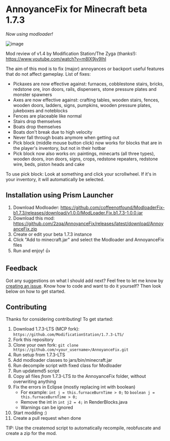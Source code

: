 # AnnoyanceFix for Minecraft beta 1.7.3

_Now using modloader!_

![image](https://i.imgur.com/TyufQHz.jpg)

Mod review of v1.4 by Modification Station/The Zyga (thanks!): https://www.youtube.com/watch?v=m8lX9jv9lhI

The aim of this mod is to fix (major) annoyances or backport useful features that do not affect gameplay. List of fixes:

- Pickaxes are now effective against: furnaces, cobblestone stairs, bricks, redstone ore, iron doors, rails, dispensers, stone pressure plates and monster spawners
- Axes are now effective against: crafting tables, wooden stairs, fences, wooden doors, ladders, signs, pumpkins, wooden pressure plates, jukeboxes and noteblocks
- Fences are placeable like normal
- Stairs drop themselves
- Boats drop themselves
- Boats don't break due to high velocity
- Never fall through boats anymore when getting out
- Pick block (middle mouse button click) now works for blocks that are in the player's inventory, but not in their hotbar
- Pick block now also works on: paintings, minecarts (all three types), wooden doors, iron doors, signs, crops, redstone repeaters, redstone wire, beds, piston heads and cake

To use pick block: Look at something and click your scrollwheel. If it's in your inventory, it will automatically be selected.

## Installation using Prism Launcher

1. Download Modloader: https://github.com/coffeenotfound/ModloaderFix-b1.7.3/releases/download/v1.0.0/ModLoader.Fix.b1.7.3-1.0.0.jar
2. Download this mod: https://github.com/2zqa/AnnoyanceFix/releases/latest/download/AnnoyanceFix.zip
3. Create or edit your beta 1.7.3 instance
4. Click "Add to minecraft.jar" and select the Modloader and AnnoyanceFix files
6. Run and enjoy! 👍

## Feedback

Got any suggestions on what I should add next? Feel free to let me know by [creating an issue](https://github.com/2zqa/AnnoyanceFix/issues/new). Know how to code and want to do it yourself? Then look below on how to get started.

## Contributing

Thanks for considering contributing! To get started:

1. Download 1.7.3-LTS (MCP fork): `https://github.com/ModificationStation/1.7.3-LTS/`
2. Fork this repository
3. Clone your own fork: `git clone https://github.com/<your_username>/AnnoyanceFix.git`
4. Run setup from 1.7.3-LTS
5. Add modloader classes to jars/bin/minecraft.jar
6. Run decompile script with fixed class for Modloader
7. Run updatemd5 script
8. Copy all files _from_ 1.7.3-LTS _to_ the AnnoyanceFix folder, without overwriting anything
9. Fix the errors in Eclipse (mostly replacing int with boolean)
   * For example: `int j = this.furnaceBurnTime > 0;` to `boolean j = this.furnaceBurnTime > 0;`
   * Remove the int in `int j2 = 4;` in RenderBlocks.java
   * Warnings can be ignored
10. Start modding :)
11. Create a pull request when done

TIP: Use the createmod script to automatically recompile, reobfuscate and create a zip for the mod.

